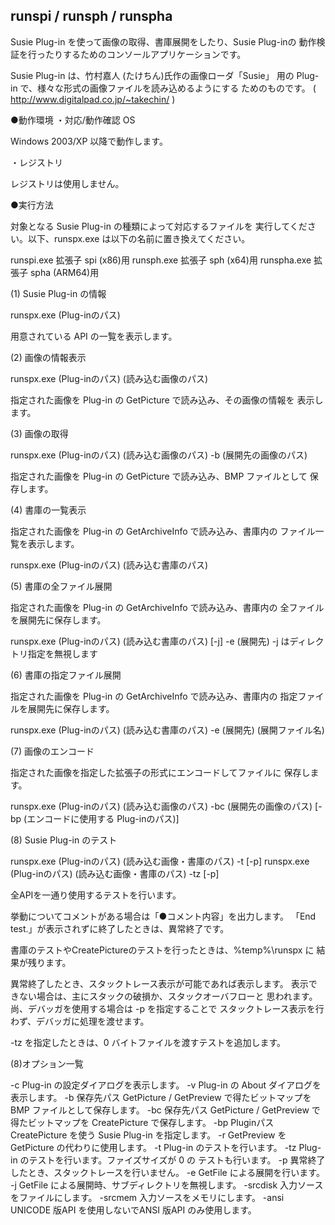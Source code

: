 runspi / runsph / runspha
-------------------------

Susie Plug-in を使って画像の取得、書庫展開をしたり、Susie Plug-inの
動作検証を行ったりするためのコンソールアプリケーションです。

Susie Plug-in は、竹村嘉人 (たけちん)氏作の画像ローダ「Susie」
用の Plug-in で、様々な形式の画像ファイルを読み込めるようにする
ためのものです。
( http://www.digitalpad.co.jp/~takechin/ )


●動作環境
・対応/動作確認 OS

Windows 2003/XP 以降で動作します。

・レジストリ

レジストリは使用しません。


●実行方法

対象となる Susie Plug-in の種類によって対応するファイルを
実行してください。以下、runspx.exe は以下の名前に置き換えてください。

runspi.exe 拡張子 spi (x86)用
runsph.exe 拡張子 sph (x64)用
runspha.exe 拡張子 spha (ARM64)用

(1) Susie Plug-in の情報

runspx.exe (Plug-inのパス)

用意されている API の一覧を表示します。


(2) 画像の情報表示

runspx.exe (Plug-inのパス) (読み込む画像のパス)

指定された画像を Plug-in の GetPicture で読み込み、その画像の情報を
表示します。


(3) 画像の取得

runspx.exe (Plug-inのパス) (読み込む画像のパス) -b (展開先の画像のパス)

指定された画像を Plug-in の GetPicture で読み込み、BMP ファイルとして
保存します。


(4) 書庫の一覧表示

指定された画像を Plug-in の GetArchiveInfo で読み込み、書庫内の
ファイル一覧を表示します。

runspx.exe (Plug-inのパス) (読み込む書庫のパス)


(5) 書庫の全ファイル展開

指定された画像を Plug-in の GetArchiveInfo で読み込み、書庫内の
全ファイルを展開先に保存します。

runspx.exe (Plug-inのパス) (読み込む書庫のパス) [-j] -e (展開先)
-j はディレクトリ指定を無視します


(6) 書庫の指定ファイル展開

指定された画像を Plug-in の GetArchiveInfo で読み込み、書庫内の
指定ファイルを展開先に保存します。

runspx.exe (Plug-inのパス) (読み込む書庫のパス) -e (展開先) (展開ファイル名)


(7) 画像のエンコード

指定された画像を指定した拡張子の形式にエンコードしてファイルに
保存します。

runspx.exe (Plug-inのパス) (読み込む画像のパス) -bc (展開先の画像のパス) [-bp (エンコードに使用する Plug-inのパス)]


(8) Susie Plug-in のテスト

runspx.exe (Plug-inのパス) (読み込む画像・書庫のパス) -t [-p]
runspx.exe (Plug-inのパス) (読み込む画像・書庫のパス) -tz [-p]

全APIを一通り使用するテストを行います。

挙動についてコメントがある場合は「●コメント内容」を出力します。
「End test.」が表示されずに終了したときは、異常終了です。
	
書庫のテストやCreatePictureのテストを行ったときは、%temp%\runspx に
結果が残ります。

異常終了したとき、スタックトレース表示が可能であれば表示します。
表示できない場合は、主にスタックの破損か、スタックオーバフローと
思われます。
尚、デバッガを使用する場合は -p を指定することで
スタックトレース表示を行わず、デバッガに処理を渡せます。

-tz を指定したときは、0 バイトファイルを渡すテストを追加します。


(8)オプション一覧

-c		Plug-in の設定ダイアログを表示します。
-v		Plug-in の About ダイアログを表示します。
-b 保存先パス	GetPicture / GetPreview で得たビットマップをBMP
		ファイルとして保存します。
-bc 保存先パス	GetPicture / GetPreview で得たビットマップを
		CreatePicture で保存します。
-bp Pluginパス	CreatePicture を使う Susie Plug-in を指定します。
-r		GetPreview を GetPicture の代わりに使用します。
-t		Plug-in のテストを行います。
-tz		Plug-in のテストを行います。ファイズサイズが 0 の
		テストも行います。
-p		異常終了したとき、スタックトレースを行いません。
-e		GetFile による展開を行います。
-j		GetFile による展開時、サブディレクトリを無視します。
-srcdisk	入力ソースをファイルにします。
-srcmem		入力ソースをメモリにします。
-ansi		UNICODE 版API を使用しないでANSI 版API のみ使用します。
